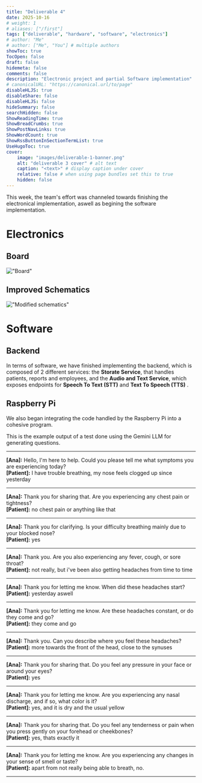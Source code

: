 ```yaml
---
title: "Deliverable 4"
date: 2025-10-16
# weight: 1
# aliases: ["/first"]
tags: ["deliverable", "hardware", "software", "electronics"]
# author: "Me"
# author: ["Me", "You"] # multiple authors
showToc: true
TocOpen: false
draft: false
hidemeta: false
comments: false
description: "Electronic project and partial Software implementation"
# canonicalURL: "https://canonical.url/to/page"
disableHLJS: true
disableShare: false
disableHLJS: false
hideSummary: false
searchHidden: false
ShowReadingTime: true
ShowBreadCrumbs: true
ShowPostNavLinks: true
ShowWordCount: true
ShowRssButtonInSectionTermList: true
UseHugoToc: true
cover:
    image: "images/deliverable-1-banner.png"
    alt: "deliverable 3 cover" # alt text
    caption: "<text>" # display caption under cover
    relative: false # when using page bundles set this to true
    hidden: false
---
```


This week, the team's effort was channeled towards finishing the electronical implementation, aswell as begining the software implementation.

# Electronics

## Board
!["Board"](/images/board.jpeg)

## Improved Schematics
!["Modified schematics"](/images/design/improved-schematics.png)

# Software

## Backend
In terms of software, we have finished implementing the backend,
which is composed of 2 different services: the **Storate Service**,
that handles patients, reports and employees, and the **Audio and Text Service**,
which exposes endpoints for **Speech To Text (STT)** and **Text To Speech (TTS)** .

## Raspberry Pi
We also began integrating the code handled by the Raspberry Pi into a cohesive program.

This is the example output of a test done using the Gemini LLM for generating questions.

------

**[Ana]:** Hello, I'm here to help. Could you please tell me what symptoms you are experiencing today?\
**[Patient]:** I have trouble breathing, my nose feels clogged up since yesterday

------

**[Ana]:** Thank you for sharing that. Are you experiencing any chest pain or tightness?\
**[Patient]:** no chest pain or anything like that

------

**[Ana]:** Thank you for clarifying. Is your difficulty breathing mainly due to your blocked nose?\
**[Patient]:** yes

------

**[Ana]:** Thank you. Are you also experiencing any fever, cough, or sore throat?\
**[Patient]:** not really, but i've been also getting headaches from time to time

------

**[Ana]:** Thank you for letting me know. When did these headaches start?\
**[Patient]:** yesterday aswell

------

**[Ana]:** Thank you for letting me know. Are these headaches constant, or do they come and go?\
**[Patient]:** they come and go

------

**[Ana]:** Thank you. Can you describe where you feel these headaches?\
**[Patient]:** more towards the front of the head, close to the synuses

------

**[Ana]:** Thank you for sharing that. Do you feel any pressure in your face or around your eyes?\
**[Patient]:** yes

------

**[Ana]:** Thank you for letting me know. Are you experiencing any nasal discharge, and if so, what color is it?\
**[Patient]:** yes, and it is dry and the usual yellow

------

**[Ana]:** Thank you for sharing that. Do you feel any tenderness or pain when you press gently on your forehead or cheekbones?\
**[Patient]:** yes, thats exactly it

------

**[Ana]:** Thank you for letting me know. Are you experiencing any changes in your sense of smell or taste?\
**[Patient]:** apart from not really being able to breath, no.

------
